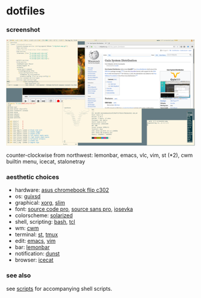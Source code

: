 # dotfiles

### screenshot

![dotfiles-screenshot](/screenshot.png)

counter-clockwise from northwest: lemonbar, emacs, vlc, vim, st (\*2), cwm builtin menu, icecat, stalonetray

### aesthetic choices

- hardware: [asus chromebook flip c302](https://www.asus.com/us/Laptops/ASUS-Chromebook-Flip-C302CA/)
- os: [guixsd](https://www.gnu.org/software/guix/)
- graphical: [xorg](https://www.x.org/), [slim](https://sourceforge.net/projects/slim.berlios/)
- font: [source code pro](https://github.com/adobe-fonts/source-code-pro), [source sans pro](https://github.com/adobe-fonts/source-sans-pro), [iosevka](https://be5invis.github.io/Iosevka/)
- colorscheme: [solarized](http://ethanschoonover.com/solarized)
- shell, scripting: [bash](https://www.gnu.org/software/bash/), [tcl](https://www.tcl.tk/)
- wm: [cwm](https://github.com/chneukirchen/cwm)
- terminal: [st](https://st.suckless.org/), [tmux](https://github.com/tmux/tmux/wiki)
- edit: [emacs](https://www.gnu.org/software/emacs/), [vim](https://www.vim.org/)
- bar: [lemonbar](https://github.com/LemonBoy/bar)
- notification: [dunst](https://github.com/dunst-project/dunst)
- browser: [icecat](https://www.gnu.org/software/gnuzilla/)

### see also

see [scripts](https://github.com/agarick/scripts) for accompanying shell scripts.
